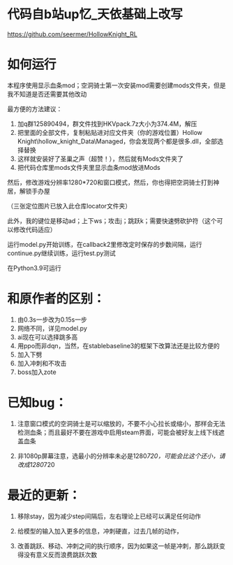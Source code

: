 # 代码自b站up忆_天依基础上改写

https://github.com/seermer/HollowKnight_RL

# 如何运行

本程序使用显示血条mod；空洞骑士第一次安装mod需要创建mods文件夹，但是我不知道是否还需要其他改动

最方便的方法建议：

1. 加q群125890494，群文件找到HKVpack.7z大小为374.4M，解压
2. 把里面的全部文件，复制粘贴进对应文件夹（你的游戏位置）Hollow Knight\hollow_knight_Data\Managed，你会发现两个都是很多.dll，全部选择替换
3. 这样就安装好了圣巢之声（超赞！），然后就有Mods文件夹了
4. 把代码仓库里mods文件夹里显示血条mod放进Mods

然后，修改游戏分辨率1280*720和窗口模式，然后，你也得把空洞骑士打到神居，解锁手办屋

（三张定位图片已放入此仓库locator文件夹）

此外，我的键位是移动ad；上下ws；攻击j；跳跃k；需要快速劈砍护符（这个可以修改代码适应）

运行model.py开始训练，在callback2里修改定时保存的步数间隔，运行continue.py继续训练，运行test.py测试

在Python3.9可运行

# 和原作者的区别：

1. 由0.3s一步改为0.15s一步
2. 网络不同，详见model.py
3. ai现在可以选择跳多高
4. 用ppo而非dqn，当然，在stablebaseline3的框架下改算法还是比较方便的
5. 加入下劈
6. 加入冲刺和不攻击
7. boss加入zote

# 已知bug：

1. 注意窗口模式的空洞骑士是可以缩放的，不要不小心拉长或缩小，那样会无法检测血条；而且最好不要在游戏中启用steam界面，可能会被好友上线下线遮盖血条

2. 非1080p屏幕注意，选最小的分辨率未必是1280*720，可能会比这个还小，请改成1280*720
# 最近的更新：

1. 移除stay，因为减少step间隔后，左右理论上已经可以满足任何动作

2. 给模型的输入加入更多的信息，冲刺硬直，过去几帧的动作，

3. 改善跳跃、移动、冲刺之间的执行顺序，因为如果这一帧是冲刺，那么跳跃变得没有意义反而浪费跳跃次数